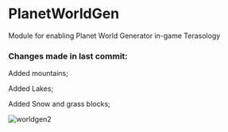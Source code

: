 # PlanetWorldGen

Module for enabling Planet World Generator in-game Terasology

### Changes made in last commit:
Added mountains;

Added Lakes;

Added Snow and grass blocks;

![worldgen2](https://user-images.githubusercontent.com/34807468/47890961-3830d900-de77-11e8-878b-471e4565120e.PNG)
